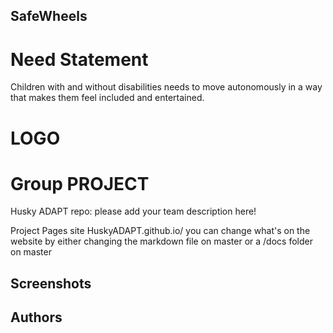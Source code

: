 
## SafeWheels

# Need Statement
Children with and without disabilities needs to move autonomously in a way that makes them feel included and entertained. 

# LOGO

# Group PROJECT 
Husky ADAPT repo: please add your team description here!

Project Pages site HuskyADAPT.github.io/<GroupName>	
you can change what's on the website by either changing the markdown file on master or a /docs folder on master


## Screenshots

## Authors
